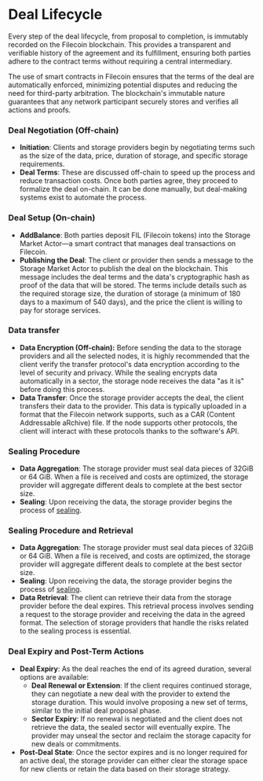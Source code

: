 # Deal Lifecycle

Every step of the deal lifecycle, from proposal to completion, is immutably recorded on the Filecoin blockchain. This provides a transparent and verifiable history of the agreement and its fulfillment, ensuring both parties adhere to the contract terms without requiring a central intermediary.

The use of smart contracts in Filecoin ensures that the terms of the deal are automatically enforced, minimizing potential disputes and reducing the need for third-party arbitration. The blockchain's immutable nature guarantees that any network participant securely stores and verifies all actions and proofs.

### **Deal Negotiation (Off-chain)**

* **Initiation**: Clients and storage providers begin by negotiating terms such as the size of the data, price, duration of storage, and specific storage requirements.
* **Deal Terms**: These are discussed off-chain to speed up the process and reduce transaction costs. Once both parties agree, they proceed to formalize the deal on-chain. It can be done manually, but deal-making systems exist to automate the process.

### **Deal Setup (On-chain)**

* **AddBalance**: Both parties deposit FIL (Filecoin tokens) into the Storage Market Actor—a smart contract that manages deal transactions on Filecoin.
* **Publishing the Deal**: The client or provider then sends a message to the Storage Market Actor to publish the deal on the blockchain. This message includes the deal terms and the data's cryptographic hash as proof of the data that will be stored. The terms include details such as the required storage size, the duration of storage (a minimum of 180 days to a maximum of 540 days), and the price the client is willing to pay for storage services.

### **Data transfer**

* **Data Encryption (Off-chain):** Before sending the data to the storage providers and all the selected nodes, it is highly recommended that the client verify the transfer protocol's data encryption according to the level of security and privacy. While the sealing encrypts data automatically in a sector, the storage node receives the data "as it is" before doing this process.
* **Data Transfer**: Once the storage provider accepts the deal, the client transfers their data to the provider. This data is typically uploaded in a format that the Filecoin network supports, such as a CAR (Content Addressable aRchive) file. If the node supports other protocols, the client will interact with these protocols thanks to the software's API.

### Sealing Procedure

* **Data Aggregation**: The storage provider must seal data pieces of 32GiB or 64 GiB. When a file is received and costs are optimized, the storage provider will aggregate different deals to complete at the best sector size.
* **Sealing**: Upon receiving the data, the storage provider begins the process of [sealing](../proving-mechanism/proof-of-replication-porep/).

### Sealing Procedure and Retrieval

* **Data Aggregation**: The storage provider must seal data pieces of 32GiB or 64 GiB. When a file is received, and costs are optimized, the storage provider will aggregate different deals to complete at the best sector size.
* **Sealing**: Upon receiving the data, the storage provider begins the process of [sealing](../proving-mechanism/proof-of-replication-porep/).
* **Data Retrieval**: The client can retrieve their data from the storage provider before the deal expires. This retrieval process involves sending a request to the storage provider and receiving the data in the agreed format. The selection of storage providers that handle the risks related to the sealing process is essential.

### **Deal Expiry and Post-Term Actions**

* **Deal Expiry**: As the deal reaches the end of its agreed duration, several options are available:
  * **Deal Renewal or Extension**: If the client requires continued storage, they can negotiate a new deal with the provider to extend the storage duration. This would involve proposing a new set of terms, similar to the initial deal proposal phase.
  * **Sector Expiry**: If no renewal is negotiated and the client does not retrieve the data, the sealed sector will eventually expire. The provider may unseal the sector and reclaim the storage capacity for new deals or commitments.
* **Post-Deal State**: Once the sector expires and is no longer required for an active deal, the storage provider can either clear the storage space for new clients or retain the data based on their storage strategy.
